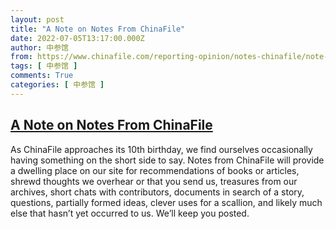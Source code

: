 ```yaml
---
layout: post
title: "A Note on Notes From ChinaFile"
date: 2022-07-05T13:17:00.000Z
author: 中参馆
from: https://www.chinafile.com/reporting-opinion/notes-chinafile/note-notes-chinafile
tags: [ 中参馆 ]
comments: True
categories: [ 中参馆 ]
---
```

<!--1657027020000-->
[A Note on Notes From ChinaFile](https://www.chinafile.com/reporting-opinion/notes-chinafile/note-notes-chinafile)
------

<div>
<div class="content">    <div class="field field-name-body field-type-text-with-summary field-label-hidden">      <p>As ChinaFile approaches its 10th birthday, we find ourselves occasionally having something on the short side to say. Notes from ChinaFile will provide a dwelling place on our site for recommendations of books or articles, shrewd thoughts we overhear or that you send us, treasures from our archives, short chats with contributors, documents in search of a story, questions, partially formed ideas, clever uses for a scallion, and likely much else that hasn’t yet occurred to us. We’ll keep you posted.</p>  </div>  </div>
</div>
